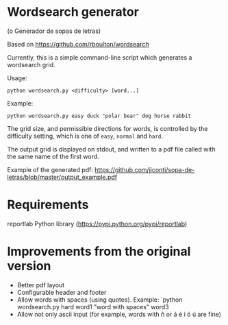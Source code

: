 Wordsearch generator
====================

(o Generador de sopas de letras)

Based on https://github.com/rboulton/wordsearch

Currently, this is a simple command-line script which generates a wordsearch
grid.

Usage:

    python wordsearch.py <difficulty> [word...]
    
Example:

    python wordsearch.py easy duck "polar bear" dog horse rabbit

The grid size, and permissible directions for words, is controlled by the
difficulty setting, which is one of `easy`, `normal` and `hard`.

The output grid is displayed on stdout, and written to a pdf file called with the same name of the first word.

Example of the generated pdf: https://github.com/jjconti/sopa-de-letras/blob/master/output_example.pdf

Requirements
============

reportlab Python library (https://pypi.python.org/pypi/reportlab)

Improvements from the original version
======================================

* Better pdf layout
* Configurable header and footer
* Allow words with spaces (using quotes). Example: `python wordsearch.py hard word1 "word with spaces" word3
* Allow not only ascii input (for example, words with ñ or á é í ó ú are fine)
